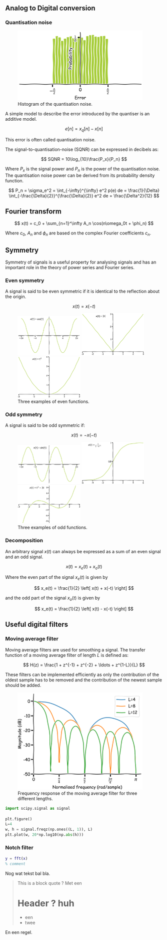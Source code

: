 ## Analog to Digital conversion

### Quantisation noise
<figure>
	<img src="assets/quant_error_distribution.png" alt="Histogram of the quantisation noise." width="400"/>
	<figcaption>
	Histogram of the quantisation noise.
	</figcaption>
</figure>

A simple model to describe the error introduced by the quantiser is an additive model.

$$
e[n] = x_q[n] - x[n]
$$

This error is often called quantisation noise.

The signal-to-quantisation-noise (SQNR) can be expressed in decibels as:

$$
SQNR = 10\log_{10}\frac{P_x}{P_n}
$$

Where $P_x$ is the signal power and $P_n$ is the power of the quantisation noise. The quantisation noise power can be derived from its probability density function.

$$
P_n = \sigma_e^2 = \int_{-\infty}^{\infty} e^2 p(e) de = \frac{1}{\Delta} \int_{-\frac{\Delta}{2}}^{\frac{\Delta}{2}} e^2 de = \frac{\Delta^2}{12}
$$



## Fourier transform

$$
x(t) = c_0 + \sum_{n=1}^\infty A_n \cos(n\omega_0t + \phi_n)
$$

Where $c_0$, $A_n$ and $\phi_n$ are based on the complex Fourier coefficients $c_n$.

## Symmetry
Symmetry of signals is a useful property for analysing signals and has an important role in the theory of power series and Fourier series. 

### Even symmetry
A signal is said to be even symmetric if it is identical to the reflection about the origin.

$$
x(t) = x(-t)
$$

<figure>
	<img src="assets/function_cos.png" alt="Cosine function" width="200"/>
	<img src="assets/function_abs.png" alt="Absolute function" width="200"/>
	<img src="assets/function_square.png" alt="Square function" width="200"/>
	<figcaption>
	Three examples of even functions.
	</figcaption>
</figure>

### Odd symmetry
A signal is said to be odd symmetric if:

$$
x(t) = -x(-t)
$$

<figure>
	<img src="assets/function_sin.png" alt="Sine function" width="200"/>
	<img src="assets/function_sigmoid.png" alt="Sigmoid function" width="200"/>
	<img src="assets/function_cube_poly.png" alt="Cube function" width="200"/>
	<figcaption>
	Three examples of odd functions.
	</figcaption>
</figure>

### Decomposition
An arbitrary signal $x(t)$ can always be expressed as a sum of an even signal and an odd signal.

$$
x(t) = x_e(t) + x_o(t)
$$

Where the even part of the signal $x_e(t)$ is given by

$$
x_e(t) = \frac{1}{2} \left[ x(t) + x(-t) \right]
$$

and the odd part of the signal $x_o(t)$ is given by

$$
x_e(t) = \frac{1}{2} \left[ x(t) - x(-t) \right]
$$

## Useful digital filters

### Moving average filter
Moving average filters are used for smoothing a signal. 
The transfer function of a moving average filter of length $L$ is defined as:

$$
H(z) = \frac{1 + z^{-1} + z^{-2} + \ldots + z^{1-L}}{L}
$$

These filters can be implemented efficiently as only the contribution of the oldest sample has to be removed and the contribution of the newest sample should be added.
<figure>
	<img src="assets/filter_mav.png" alt="Moving average filter" width="400"/>
	<figcaption>
	Frequency response of the moving average filter for three different lengths.
	</figcaption>
</figure>

~~~ python
import scipy.signal as signal

plt.figure()
L=4
w, h = signal.freqz(np.ones((L, 1)), L)
plt.plot(w, 20*np.log10(np.abs(h)))
~~~

### Notch filter


~~~ matlab
y = fft(x)
% comment
~~~

Nog wat tekst  bal bla.

> This is a block quote ?
> Met een
> # Header ? huh
> * een
> * twee

En een regel.


